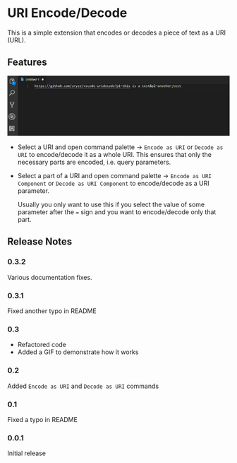 # URI Encode/Decode

This is a simple extension that encodes or decodes a piece of text as a URI (URL).

## Features

![Demo](demo.gif)

* Select a URI and open command palette -> `Encode as URI` or `Decode as URI` to encode/decode it
  as a whole URI. This ensures that only the necessary parts are encoded, i.e. query parameters.

* Select a part of a URI and open command palette -> `Encode as URI Component` or 
  `Decode as URI Component` to encode/decode as a URI parameter. 
  
  Usually you only want to use this if you select the value of some parameter after the `=` sign 
  and you want to encode/decode only that part.

## Release Notes

### 0.3.2

Various documentation fixes.

### 0.3.1

Fixed another typo in README

### 0.3

* Refactored code
* Added a GIF to demonstrate how it works

### 0.2

Added `Encode as URI` and `Decode as URI` commands

### 0.1

Fixed a typo in README

### 0.0.1

Initial release
